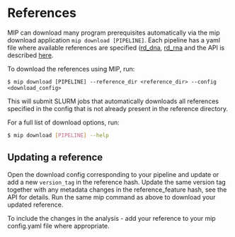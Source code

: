 # References

MIP can download many program prerequisites automatically via the mip download application ``mip download [PIPELINE]``. Each pipeline has a yaml file where available references are specified ([rd_dna](https://github.com/Clinical-Genomics/MIP/blob/develop/templates/mip_download_rd_dna_config_-1.0-.yaml), [rd_rna]((https://github.com/Clinical-Genomics/MIP/blob/develop/templates/mip_download_rd_rna_config_-1.0-.yaml)) and the API is described [here](https://github.com/Clinical-Genomics/MIP/blob/develop/documentation/API/download_references.md).

To download the references using MIP, run:
```
$ mip download [PIPELINE] --reference_dir <reference_dir> --config <download_config>
```
This will submit SLURM jobs that automatically downloads all references specified in the config that is not already present in the reference directory.

For a full list of download options, run:
```bash
$ mip download [PIPELINE] --help
```
## Updating a reference
Open the download config corresponding to your pipeline and update or add a new `version_tag` in the reference hash. Update the same version tag together with any metadata changes in the reference_feature hash, see the API for details. Run the same mip command as above to download your updated reference.

To include the changes in the analysis - add your reference to your mip config.yaml file where appropriate.
